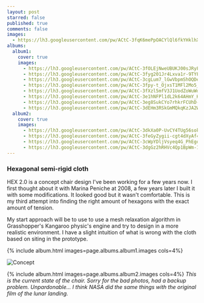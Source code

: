 ```yaml
---
layout: post
starred: false
published: true
comments: false
images:
  - https://lh3.googleusercontent.com/pw/ACtC-3fqK6mePpOACYlQl6fkYHklhXvJYQWW35u2yM2OXOC3rsYnWbPPmRG7J1tt92_O7z4lRUreZCae0l7zIt051dj2YUpJQBAY6o1JZ4bboyfqtekzCOYklJOAjGbatkDZn2vEo70hSbrPknl_a6XpO_4plA=w1600-h818-no?authuser=1
albums:
  album1:
    cover: true
    images:
      - https://lh3.googleusercontent.com/pw/ACtC-3fOLEjNweUBUKJ00sJRyFHgMr9m_s93CR4FWYHY95f7_Ym-jeI2jX5oN2puobx9eHAA7HHHy3_6feGMyySReCtC4hL8k_WITJ9S2vd7U8ZqTHi0F9Ak5O-IIzfNdvKZVpD2-uvl97BNYD5cH_uJtaplqQ=w1600-h818-no?authuser=1
      - https://lh3.googleusercontent.com/pw/ACtC-3fyg201Jr4Lxva1r-9TYFXsA7DUfg1ihbeEdVlDNkttGE47gfbpPUBoSEwmPSegN3ZEIfChfRB9hM3zvQHPyEOK8UmcMEg7_-Lu5erA3IHZPfNGnZ6cBaJtGyUEhz3kSXxoqA3dPb9P-kbBntrCvwowPQ=w1600-h818-no?authuser=1
      - https://lh3.googleusercontent.com/pw/ACtC-3cgLum7_lGwVbpmShOQDezdjitJ4HY9FAktXybbFhrQuYbzsZjfTVW17N9kvZ-KEKGCeCIPuUpiXAUAHi06hlxVIUq4hjhk0sgxVbf12Y5YCW8EbJH6ge-CnoU87PmatoBGaASdIh7WazqWYCArtaXwKw=w1600-h818-no?authuser=1
      - https://lh3.googleusercontent.com/pw/ACtC-3fpy-t_OjxsT1MFl2Mo5_Y7AXSwM81zNT0STJOOS44VIfLXXUVzJS0OnuirP6PItzR1TRoGI7cF75TsGwQP4tvY-cIy42Bp2qxMkgf8ATOCFPMvVyqK5lklmxUiaq440CBWLXzhQ3TDfskBfFkAzL_F4Q=w1600-h818-no?authuser=1
      - https://lh3.googleusercontent.com/pw/ACtC-3fXzl5mfV3J1UodZoWuWd3j_y-hJmOAuQuNNcN8b_3OsBPU_nrztm9mxtvOZ0f-FYpaTdHLQRKZOmccpfpa4IcL32Ra13pjstSrCIAWKkJPtODgK_XJxX5kz4lZPK5-suV9PC-3bgZQnWbBQuFTogKERw=w1600-h818-no?authuser=1
      - https://lh3.googleusercontent.com/pw/ACtC-3e1hNFPl1dL2k64AHmY_H4ACILs8i3TNZf5UOEdIKP_Kw4Ll72hwXjWc4AnOq6iPnbCcikAi3DDbWsCwV2u6M9KKvKRwZwqwQF4LoEzUxg4jd86Bjp67nlfDZc3ErU8ClML-l3xtWL9JMEt-wvAmEWqIQ=w1600-h818-no?authuser=1
      - https://lh3.googleusercontent.com/pw/ACtC-3eg8SukCYo7rhkrFCUhD-67JGS8S__xrfSU3_lLXKHN1mM1lNlsvzlIbT0Lqq2dmaIoUzrK0X3rB57q6OVpA4wb3ivL_NceHePpx_8zZzliX79l8ly06WYU3UJiZTYOxMMG0PYPxLgQyajCxcBpFXznwA=w974-h498-no?authuser=1
      - https://lh3.googleusercontent.com/pw/ACtC-3dEHm3RSkGmMQkqKzJA2WvjiCor4kyod0JinTcNluMFoMvZk3fvxAUbhCZr3VBxSy9HC7Tk-bdEA8xOl6IMRqcy-8aItB87wJrLwGTf0j_iwapAq9zyAyPn3h8Xjz9CGL8Q4BXsjwXReCESVFNvzsFGtg=w974-h498-no?authuser=1
  album2:
    cover: true
    images:
      - https://lh3.googleusercontent.com/pw/ACtC-3dkXa0P-UvCY4TUg56sokM07QzFhIhn4JqfpM_qXUYwIZvVrv7dQ7hnSK2np_jg_fsvIHjaog3IV5GBygALI39T4S8f0Spf-f5LCNpVit96AW3vRH-8A1_g5ooL8SPXtaoKosMqO9CE45hoISR93bTgwg=w670-h893-no?authuser=1
      - https://lh3.googleusercontent.com/pw/ACtC-3feGyZygii-cgt4dXyAf4AkupoFfr2UpLnGkCTDNvAJIaizbJ78dVejwD2dAJmSVSQSaV8cmAc_-f4amvW8cMdoB-tRaOZj3Jh5wXMkATZ5xJK5Y4AfgFqa14adjvqWRhjJhrCkfxuF3le4kLDEAF9aWg=w670-h893-no?authuser=1
      - https://lh3.googleusercontent.com/pw/ACtC-3cWpYDljVsyeq4G_PhEgocmT-J9N3J6zvUwaYGgRfBaperEresqy_V-YKgggaC9BiW5HCEFZrSs-3W29SSfBvmKaSg_66MSRQSoYCWuU6z6Qbf8Vn3yCa10dTS1Ozcc3aFEOCRA9I-YzPQ-OmE06cjQ0A=w670-h893-no?authuser=1
      - https://lh3.googleusercontent.com/pw/ACtC-3dgGz2hRHVc4Qp1BpWm-18pJE9OSe-dDYNr1i0Rcxp--LqR213qK-5qDg4uz_L94vwXOjh4eCr8NubtZwl-Fq7ykhMqXVIAYyZ0uW65IUzexUqBtwVuOm8jeQdhXHKhk0gu1-563NGV_FUVarQsbwf2bQ=w670-h893-no?authuser=1
---
```


### Hexagonal semi-rigid cloth
HEX 2.0 is a concept chair design I've been working for a few years now. I first thought about it with Marina Peniche at 2008, a few years later I built it with some modifications. It looked good but it wasn't comfortable. This is my third attempt into finding the right amount of hexagons with the exact amount of tension.

My start approach will be to use to use a mesh relaxation algorithm in Grasshopper's Kangaroo physic's engine and try to design in a more realistic environment. I have a slight intuition of what is wrong with the cloth based on siting in the prototype.

{% include album.html images=page.albums.album1.images cols=4%}

![Concept]({{page.images[0]}})

{% include album.html images=page.albums.album2.images cols=4%}
*This is the current state of the chair. Sorry for the bad photos, had a backup problem. Unpardonable... I think NASA did the same things with the original film of the lunar landing.*
